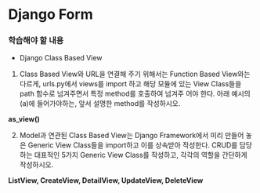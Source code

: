 # Django Form

###  학습해야 할 내용 

-  Django Class Based View

1.  Class Based View와 URL을 연결해 주기 위해서는 Function Based View와는 다르게, urls.py에서 views를
   import 하고 해당 모듈에 있는 View Class들을 path 함수로 넘겨주면서 특정 method를 호출하여 넘겨주
   어야 한다. 아래 예시의 (a)에 들어가야하는, 앞서 설명한 method를 작성하시오.

**as_view()**



2. Model과 연관된 Class Based View는 Django Framework에서 미리 만들어 놓은 Generic View Class들을
   import하고 이를 상속받아 작성한다. CRUD를 담당하는 대표적인 5가지 Generic View Class를 작성하고,
     각각의 역할을 간단하게 작성하시오.

**ListView, CreateView, DetailView, UpdateView, DeleteView**
